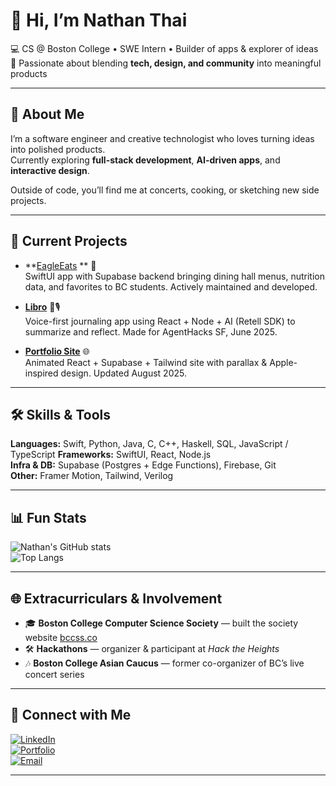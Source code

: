 # 👋 Hi, I’m Nathan Thai  

💻 CS @ Boston College • SWE Intern • Builder of apps & explorer of ideas  
🚀 Passionate about blending **tech, design, and community** into meaningful products  

---

## 🌟 About Me  
I’m a software engineer and creative technologist who loves turning ideas into polished products.  
Currently exploring **full-stack development**, **AI-driven apps**, and **interactive design**.  

Outside of code, you’ll find me at concerts, cooking, or sketching new side projects.  

---

## 🚀 Current Projects  

- **[EagleEats](https://github.com/aust1n2170/EagleEats) ** 🍴  
  SwiftUI app with Supabase backend bringing dining hall menus, nutrition data, and favorites to BC students. Actively maintained and developed.  

- **[Libro](https://github.com/daganaa/Libro)** 📓🎙️  
  Voice-first journaling app using React + Node + AI (Retell SDK) to summarize and reflect. Made for AgentHacks SF, June 2025.

- **[Portfolio Site](https://github.com/nathanthai/portfolio)** 🌐  
  Animated React + Supabase + Tailwind site with parallax & Apple-inspired design. Updated August 2025.

---

## 🛠️ Skills & Tools  

**Languages:** Swift, Python, Java, C, C++, Haskell, SQL, JavaScript / TypeScript 
**Frameworks:** SwiftUI, React, Node.js  
**Infra & DB:** Supabase (Postgres + Edge Functions), Firebase, Git  
**Other:** Framer Motion, Tailwind, Verilog 

---

## 📊 Fun Stats  

![Nathan's GitHub stats](https://github-readme-stats.vercel.app/api?username=daganaa&show_icons=true&theme=radical)  
![Top Langs](https://github-readme-stats.vercel.app/api/top-langs/?username=daganaa&layout=compact&theme=radical)  

---

## 🌐 Extracurriculars & Involvement  

- 🎓 **Boston College Computer Science Society** — built the society website [bccss.co](https://bccss.co)  
- 🛠️ **Hackathons** — organizer & participant at *Hack the Heights*  
- 🎶 **Boston College Asian Caucus** — former co-organizer of BC’s live concert series 

---

## 🌱 Connect with Me  

[![LinkedIn](https://img.shields.io/badge/LinkedIn-blue?logo=linkedin&logoColor=white)](https://www.linkedin.com/in/nathanthai/)  
[![Portfolio](https://img.shields.io/badge/Website-000?logo=vercel&logoColor=white)](https://nathanthai.dev)  
[![Email](https://img.shields.io/badge/Email-grey?logo=gmail&logoColor=white)](mailto:thainb@bc.edu)  

---

<!--## ✨ Fun Fact  
> “Made with ☕ + ❤️ in Boston”  

 Currently learning **systems design** and building tools that **make student life easier**.  

![Visitor Count](https://komarev.com/ghpvc/?username=nathanthai&color=brightgreen)-->
